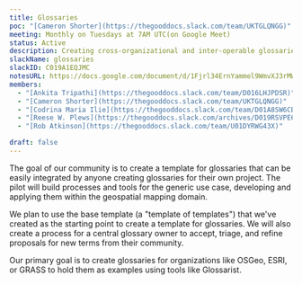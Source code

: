 ```yaml
---
title: Glossaries
poc: "[Cameron Shorter](https://thegooddocs.slack.com/team/UKTGLQNGG)"
meeting: Monthly on Tuesdays at 7AM UTC(on Google Meet)
status: Active
description: Creating cross-organizational and inter-operable glossaries with a standardised format for terms and definitions.
slackName: glossaries
slackID: C019A1EQJMC
notesURL: https://docs.google.com/document/d/1Fjrl34ErnYammel9WmvXJ3rMWFANjoSiiGyyNSYOXUg/
members:
  - "[Ankita Tripathi](https://thegooddocs.slack.com/team/D016LHJPDSR)"
  - "[Cameron Shorter](https://thegooddocs.slack.com/team/UKTGLQNGG)"
  - "[Codrina Maria Ilie](https://thegooddocs.slack.com/team/D01A8SW6CBX)"
  - "[Reese W. Plews](https://thegooddocs.slack.com/archives/D019RSVPE69)"
  - "[Rob Atkinson](https://thegooddocs.slack.com/team/U01DYRWG43X)"

draft: false
---
```


The goal of our community is to create a template for glossaries that can be easily integrated by anyone creating glossaries for their own project. The pilot will build processes and tools for the generic use case, developing and applying them within the geospatial mapping domain.

We plan to use the base template (a "template of templates") that we've created as the starting point to create a template for glossaries. We will also create a process for a central glossary owner to accept, triage, and refine proposals for new terms from their community.

Our primary goal is to create glossaries for organizations like OSGeo, ESRI, or GRASS to hold them as examples using tools like Glossarist.
